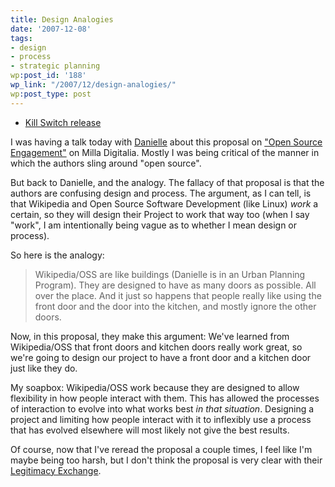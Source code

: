 ```yaml
---
title: Design Analogies
date: '2007-12-08'
tags:
- design
- process
- strategic planning
wp:post_id: '188'
wp_link: "/2007/12/design-analogies/"
wp:post_type: post
---
```


- [Kill Switch release](http://www.iucn-tftsg.org/?kill_switch)

I was having a talk today with [Danielle](http://verdesmoke.com) about this proposal on ["Open Source Engagement"](http://dcdw.mit.edu/~11.941/wiki/index.php?title=Open_source_engagement) on Milla Digitalia. Mostly I was being critical of the manner in which the authors sling around "open source".

But back to Danielle, and the analogy. The fallacy of that proposal is that the authors are confusing design and process. The argument, as I can tell, is that Wikipedia and Open Source Software Development (like Linux) _work_ a certain, so they will design their Project to work that way too (when I say "work", I am intentionally being vague as to whether I mean design or process).

So here is the analogy:

>

> Wikipedia/OSS are like buildings (Danielle is in an Urban Planning Program). They are designed to have as many doors as possible. All over the place. And it just so happens that people really like using the front door and the door into the kitchen, and mostly ignore the other doors.

Now, in this proposal, they make this argument: We've learned from Wikipedia/OSS that front doors and kitchen doors really work great, so we're going to design our project to have a front door and a kitchen door just like they do.

My soapbox: Wikipedia/OSS work because they are designed to allow flexibility in how people interact with them. This has allowed the processes of interaction to evolve into what works best _in that situation_. Designing a project and limiting how people interact with it to inflexibly use a process that has evolved elsewhere will most likely not give the best results.

Of course, now that I've reread the proposal a couple times, I feel like I'm maybe being too harsh, but I don't think the proposal is very clear with their [Legitimacy Exchange](http://island94.org/understanding-academia).
